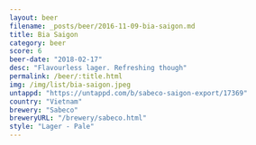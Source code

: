 ```yaml
---
layout: beer
filename: _posts/beer/2016-11-09-bia-saigon.md
title: Bia Saigon
category: beer
score: 6
beer-date: "2018-02-17"
desc: "Flavourless lager. Refreshing though"
permalink: /beer/:title.html
img: /img/list/bia-saigon.jpeg
untappd: "https://untappd.com/b/sabeco-saigon-export/17369"
country: "Vietnam"
brewery: "Sabeco"
breweryURL: "/brewery/sabeco.html"
style: "Lager - Pale"
---
```

